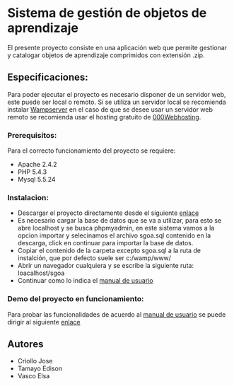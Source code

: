 # Sistema de gestión de objetos de aprendizaje

El presente proyecto consiste en una aplicación web que permite gestionar y catalogar objetos de aprendizaje comprimidos con extensión .zip.

## Especificaciones:

Para poder ejecutar el proyecto es necesario disponer de un servidor web, este puede ser local o remoto. Si se utiliza un servidor local se recomienda instalar [Wampserver](http://www.wampserver.es/) en el caso de que se desee usar un servidor web remoto se recomienda usar el hosting gratuito de [000Webhosting](https://www.000webhost.com/).

### Prerequisitos:
Para el correcto funcionamiento del proyecto se requiere:
* Apache 2.4.2
* PHP 5.4.3
* Mysql 5.5.24

### Instalacion:
* Descargar el proyecto directamente desde el siguiente [enlace](https://codeload.github.com/Dayarenth/SistemaDeGestionDeObjetosDeAprendizaje/zip/master)
* Es necesario cargar la base de datos que se va a utilizar, para esto se abre localhost y se busca phpmyadmin, en este sistema vamos a la opcion importar y selecinamos el archivo sgoa.sql contenido en la descarga, click en continuar para importar la base de datos.
* Copiar el contenido de la carpeta excepto sgoa.sql a la ruta de instalción, que por defecto suele ser c:/wamp/www/ 
* Abrir un navegador cualquiera y se escribe la siguiente ruta: loacalhost/sgoa
* Continuar como lo indica el [manual de usuario](https://github.com/Dayarenth/SistemaDeGestionDeObjetosDeAprendizaje/manual_de_usuario.pdf)

### Demo del proyecto en funcionamiento:
Para probar las funcionalidades de acuerdo al [manual de usuario](https://github.com/Dayarenth/SistemaDeGestionDeObjetosDeAprendizaje/manual_de_usuario.pdf) se puede dirigir al siguiente [enlace](http://jacr.000webhostapp.com/sgoa/)

## Autores
* Criollo Jose
* Tamayo Edison
* Vasco Elsa

